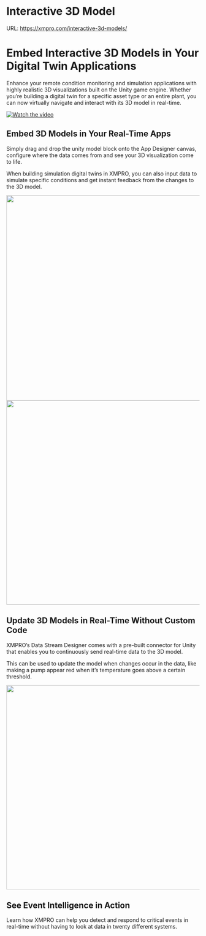 # Interactive 3D Model

URL: https://xmpro.com/interactive-3d-models/

# Embed Interactive 3D Models in Your Digital Twin Applications

Enhance your remote condition monitoring and simulation applications with highly realistic 3D visualizations built on the Unity game engine. Whether you’re building a digital twin for a specific asset type or an entire plant, you can now virtually navigate and interact with its 3D model in real-time.



[![Watch the video](https://img.youtube.com/vi/wSxLw3CTlqo/default.jpg)](https://youtu.be/wSxLw3CTlqo)

## Embed 3D Models in Your Real-Time Apps

Simply drag and drop the unity model block onto the App Designer canvas, configure where the data comes from and see your 3D visualization come to life.

When building simulation digital twins in XMPRO, you can also input data to simulate specific conditions and get instant feedback from the changes to the 3D model.

<img src="https://xmpro.com/wp-content/uploads/2020/05/2020-05-14_10-52-50-0001-1024x537.png" width="1020" height="535">

<img src="https://xmpro.com/wp-content/uploads/2020/05/2020-05-14_10-51-55-0003-1024x535.png" width="1020" height="533">

## Update 3D Models in Real-Time Without Custom Code

XMPRO’s Data Stream Designer comes with a pre-built connector for Unity that enables you to continuously send real-time data to the 3D model.

This can be used to update the model when changes occur in the data, like making a pump appear red when it’s temperature goes above a certain threshold.

<img src="https://xmpro.com/wp-content/uploads/2020/05/2020-05-14_10-51-55-0003-1024x535.png" width="1020" height="533">

## See Event Intelligence in Action

Learn how XMPRO can help you detect and respond to critical events in real-time without having to look at data in twenty different systems.

